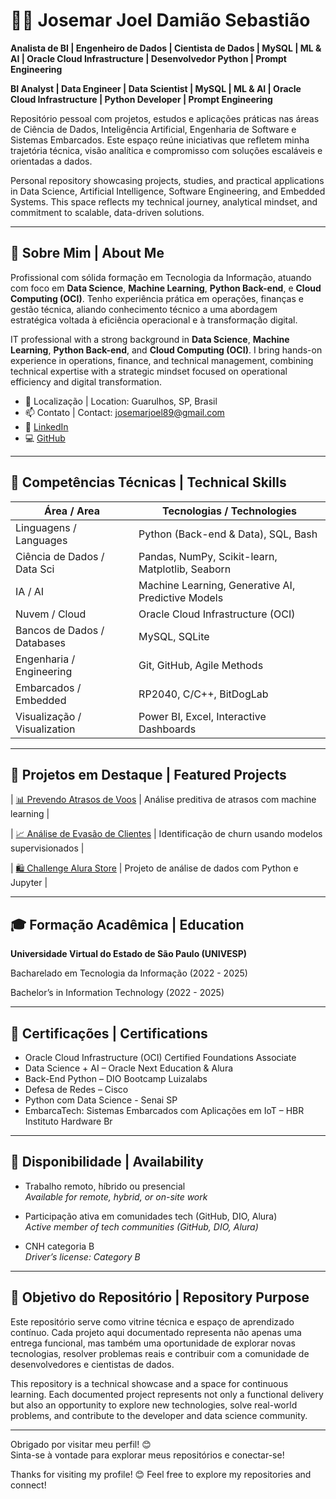 # 👨‍💻 Josemar Joel Damião Sebastião

**Analista de BI | Engenheiro de Dados | Cientista de Dados | MySQL | ML & AI | Oracle Cloud Infrastructure | Desenvolvedor Python | Prompt Engineering**

**BI Analyst | Data Engineer | Data Scientist | MySQL | ML & AI | Oracle Cloud Infrastructure | Python Developer | Prompt Engineering**

Repositório pessoal com projetos, estudos e aplicações práticas nas áreas de Ciência de Dados, Inteligência Artificial, Engenharia de Software e Sistemas Embarcados. Este espaço reúne iniciativas que refletem minha trajetória técnica, visão analítica e compromisso com soluções escaláveis e orientadas a dados.

Personal repository showcasing projects, studies, and practical applications in Data Science, Artificial Intelligence, Software Engineering, and Embedded Systems. This space reflects my technical journey, analytical mindset, and commitment to scalable, data-driven solutions.

---

## 🧠 Sobre Mim | About Me

Profissional com sólida formação em Tecnologia da Informação, atuando com foco em **Data Science**, **Machine Learning**, **Python Back-end**, e **Cloud Computing (OCI)**. Tenho experiência prática em operações, finanças e gestão técnica, aliando conhecimento técnico a uma abordagem estratégica voltada à eficiência operacional e à transformação digital.

IT professional with a strong background in **Data Science**, **Machine Learning**, **Python Back-end**, and **Cloud Computing (OCI)**. I bring hands-on experience in operations, finance, and technical management, combining technical expertise with a strategic mindset focused on operational efficiency and digital transformation.

- 📍 Localização | Location: Guarulhos, SP, Brasil  
- 📫 Contato | Contact: josemarjoel89@gmail.com  
- 🔗 [LinkedIn](https://www.linkedin.com/in/josemar-sebastiao/)  
- 💻 [GitHub](https://github.com/JosemarDS)

---

## 🚀 Competências Técnicas | Technical Skills

| Área / Area                  | Tecnologias / Technologies                          |
|-----------------------------|-----------------------------------------------------|
| Linguagens / Languages      | Python (Back-end & Data), SQL, Bash                 |
| Ciência de Dados / Data Sci | Pandas, NumPy, Scikit-learn, Matplotlib, Seaborn    |
| IA / AI                     | Machine Learning, Generative AI, Predictive Models  |
| Nuvem / Cloud               | Oracle Cloud Infrastructure (OCI)                   |
| Bancos de Dados / Databases | MySQL, SQLite                                       |
| Engenharia / Engineering    | Git, GitHub, Agile Methods                          |
| Embarcados / Embedded       | RP2040, C/C++, BitDogLab                      |
| Visualização / Visualization| Power BI, Excel, Interactive Dashboards                    |

---

## 📁 Projetos em Destaque | Featured Projects

| [📊 Prevendo Atrasos de Voos](https://github.com/JosemarDS/Prevendo-atrasos-de-Voos) | Análise preditiva de atrasos com machine learning |

| [📈 Análise de Evasão de Clientes](https://github.com/JosemarDS/Challenge-Telecom-X-an-lise-de-evas-o-de-clientes---Parte-2) | Identificação de churn usando modelos supervisionados |

| [🛍️ Challenge Alura Store](https://github.com/JosemarDS/Challenge-Alura-Store) | Projeto de análise de dados com Python e Jupyter |

---

## 🎓 Formação Acadêmica | Education

**Universidade Virtual do Estado de São Paulo (UNIVESP)**  

Bacharelado em Tecnologia da Informação (2022 - 2025)  
  
Bachelor’s in Information Technology (2022 - 2025)

---

## 📜 Certificações | Certifications

- Oracle Cloud Infrastructure (OCI) Certified Foundations Associate  
- Data Science + AI – Oracle Next Education & Alura  
- Back-End Python – DIO Bootcamp Luizalabs  
- Defesa de Redes – Cisco
- Python com Data Science - Senai SP
- EmbarcaTech: Sistemas Embarcados com Aplicações em IoT – HBR Instituto Hardware Br

---

## 🤝 Disponibilidade | Availability

- Trabalho remoto, híbrido ou presencial  
  *Available for remote, hybrid, or on-site work*

- Participação ativa em comunidades tech (GitHub, DIO, Alura)  
  *Active member of tech communities (GitHub, DIO, Alura)*

- CNH categoria B  
  *Driver’s license: Category B*

---

## 📌 Objetivo do Repositório | Repository Purpose

Este repositório serve como vitrine técnica e espaço de aprendizado contínuo. Cada projeto aqui documentado representa não apenas uma entrega funcional, mas também uma oportunidade de explorar novas tecnologias, resolver problemas reais e contribuir com a comunidade de desenvolvedores e cientistas de dados.

This repository is a technical showcase and a space for continuous learning. Each documented project represents not only a functional delivery but also an opportunity to explore new technologies, solve real-world problems, and contribute to the developer and data science community.

---

Obrigado por visitar meu perfil! 😊  
Sinta-se à vontade para explorar meus repositórios e conectar-se!

Thanks for visiting my profile! 😊
Feel free to explore my repositories and connect!

